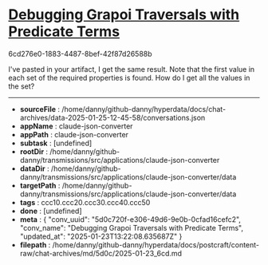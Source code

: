 # [Debugging Grapoi Traversals with Predicate Terms](https://claude.ai/chat/5d0c720f-e306-49d6-9e0b-0cfad16cefc2)

6cd276e0-1883-4487-8bef-42f87d26588b

I've pasted in your artifact, I get the same result. Note that the first value in each set of the required properties is found. How do I get all the values in the set?

---

* **sourceFile** : /home/danny/github-danny/hyperdata/docs/chat-archives/data-2025-01-25-12-45-58/conversations.json
* **appName** : claude-json-converter
* **appPath** : claude-json-converter
* **subtask** : [undefined]
* **rootDir** : /home/danny/github-danny/transmissions/src/applications/claude-json-converter
* **dataDir** : /home/danny/github-danny/transmissions/src/applications/claude-json-converter/data
* **targetPath** : /home/danny/github-danny/transmissions/src/applications/claude-json-converter/data
* **tags** : ccc10.ccc20.ccc30.ccc40.ccc50
* **done** : [undefined]
* **meta** : {
  "conv_uuid": "5d0c720f-e306-49d6-9e0b-0cfad16cefc2",
  "conv_name": "Debugging Grapoi Traversals with Predicate Terms",
  "updated_at": "2025-01-23T13:22:08.635687Z"
}
* **filepath** : /home/danny/github-danny/hyperdata/docs/postcraft/content-raw/chat-archives/md/5d0c/2025-01-23_6cd.md